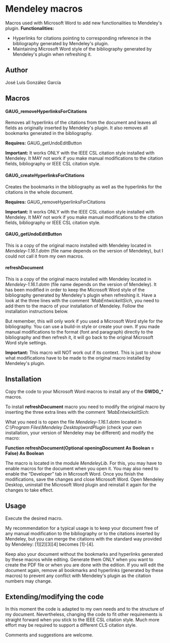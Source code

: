 
# Mendeley macros
Macros used with Microsoft Word to add new functionalities to Mendeley's plugin. **Functionalities:**
 - Hyperlinks for citations pointing to corresponding reference in the bibliography generated by Mendeley's plugin.
 - Maintaining Microsoft Word style of the bibliography generated by Mendeley's plugin when refreshing it.

## Author
José Luis González García


## Macros

#### GAUG_removeHyperlinksForCitations
Removes all hyperlinks of the citations from the document and leaves all fields as originally inserted by Mendeley's plugin. It also removes all bookmarks generated in the bibliography.

**Requires:** GAUG_getUndoEditButton

**Important:** It works ONLY with the IEEE CSL citation style installed with Mendeley. It MAY not work if you make manual modifications to the citation fields, bibliography or IEEE CSL citation style.

#### GAUG_createHyperlinksForCitations
Creates the bookmarks in the bibliography as well as the hyperlinks for the citations in the whole document.

**Requires:** GAUG_removeHyperlinksForCitations

**Important:** It works ONLY with the IEEE CSL citation style installed with Mendeley. It MAY not work if you make manual modifications to the citation fields, bibliography or IEEE CSL citation style.

#### GAUG_getUndoEditButton
This is a copy of the original macro installed with Mendeley located in *Mendeley-1.16.1.dotm* (file name depends on the version of Mendeley), but I could not call it from my own macros.

#### refreshDocument
This is a copy of the original macro installed with Mendeley located in *Mendeley-1.16.1.dotm* (file name depends on the version of Mendeley). It has been modified in order to keep the Microsoft Word style of the bibliography generated by Mendeley's plugin when refreshing it. Have a look at the three lines with the comment *'MabEntwickeltSich*, you need to add them to the macro of your installation of Mendeley. Follow the installation instructions below.

But remember, this will only work if you used a Microsoft Word style for the bibliography. You can use a build-in style or create your own. If you made manual modifications to the format (font and paragraph) directly to the bibliography and then refresh it, it will go back to the original Microsoft Word style settings.

**Important:** This macro will NOT work out if its context. This is just to show what modifications have to be made to the original macro installed by Mendeley's plugin.

## Installation
Copy the code to your Microsoft Word macros to install any of the **GWDG_*** macros.

To install **refreshDocument** macro you need to modify the original macro by inserting the three extra lines with the comment *'MabEntwickeltSich*:

What you need is to open the file *Mendeley-1.16.1.dotm* located in *C:\Program Files\Mendeley Desktop\wordPlugin* (check your own installation, your version of Mendeley may be different) and modify the macro:

**Function refreshDocument(Optional openingDocument As Boolean = False) As Boolean**

The macro is located in the module *MendeleyLib*. For this, you may have to enable macros for the document when you open it. You may also need to enable the “Developer” tab in Microsoft Word. Once you finish the modifications, save the changes and close Microsoft Word. Open Mendeley Desktop, uninstall the Microsoft Word plugin and reinstall it again for the changes to take effect.


## Usage
Execute the desired macro.

My recommendation for a typical usage is to keep your document free of any manual modification to the bibliography or to the citations inserted by Mendeley, but you can merge the citations with the standard way provided by Mendeley: [1][2][3][4] becomes [1]-[4].

Keep also your document without the bookmarks and hyperlinks generated by these macros while editing. Generate them ONLY when you want to create the PDF file or when you are done with the edition. If you will edit the document again, remove all bookmarks and hyperlinks (generated by these macros) to prevent any conflict with Mendeley's plugin as the citation numbers may change.

## Extending/modifying the code
In this moment the code is adapted to my own needs and to the structure of my document. Nevertheless, changing the code to fit other requirements is straight forward when you stick to the IEEE CSL citation style. Much more effort may be required to support a different CLS citation style. 

Comments and suggestions are welcome.
